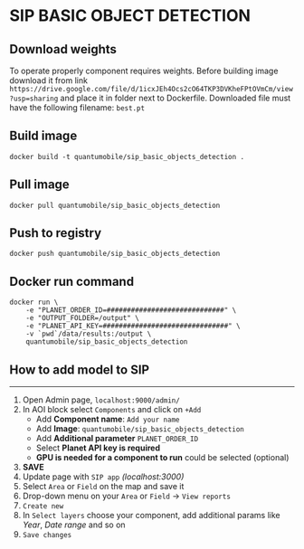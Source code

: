 # SIP BASIC OBJECT DETECTION

## Download weights
To operate properly component requires weights. Before building image download it from link
`https://drive.google.com/file/d/1icxJEh4Ocs2cO64TKP3DVKheFPtOVmCm/view?usp=sharing`
and place it in folder next to Dockerfile. 
Downloaded file must have the following filename: `best.pt`

## Build image
`docker build -t quantumobile/sip_basic_objects_detection .`

## Pull image
`docker pull quantumobile/sip_basic_objects_detection`

## Push to registry
`docker push quantumobile/sip_basic_objects_detection`

## Docker run command

```
docker run \
    -e "PLANET_ORDER_ID=#############################" \
    -e "OUTPUT_FOLDER=/output" \
    -e "PLANET_API_KEY=###############################" \
    -v `pwd`/data/results:/output \
    quantumobile/sip_basic_objects_detection
```

## How to add model to SIP
____

1. Open Admin page, `localhost:9000/admin/`
2. In AOI block select `Components` and click on `+Add`
    * Add <b>Component name</b>: `Add your name`
    * Add <b>Image</b>: `quantumobile/sip_basic_objects_detection`
    * Add <b>Additional parameter</b> `PLANET_ORDER_ID`
    * Select <b>Planet API key is required</b>
    * <b>GPU is needed for a component to run</b> could be selected (optional)
3. <b>SAVE</b>
4. Update page with `SIP app` <i>(localhost:3000)</i>
5. Select `Area` or `Field` on the map and save it
6. Drop-down menu on your `Area` or `Field` -> `View reports`
7. `Create new`
8. In `Select layers` choose your component, add additional params like <i>Year</i>, <i>Date range</i> and so on
9. `Save changes`    
